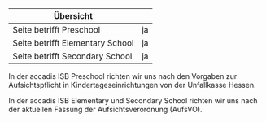 | Übersicht | |
| --- | --- |
| Seite betrifft Preschool | ja |
| Seite betrifft Elementary School | ja |
| Seite betrifft Secondary School | ja |

In der accadis ISB Preschool richten wir uns nach den Vorgaben zur Aufsichtspflicht in Kindertageseinrichtungen von der Unfallkasse Hessen.

In der accadis ISB Elementary und Secondary School richten wir uns nach der aktuellen Fassung der Aufsichtsverordnung (AufsVO).

